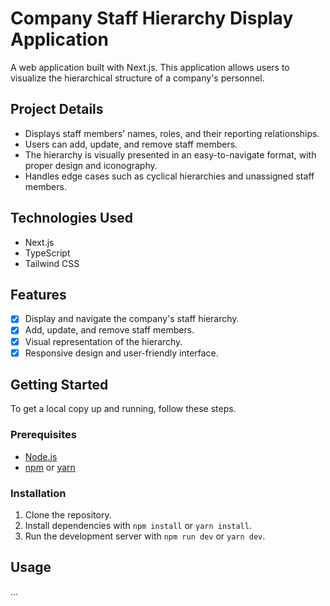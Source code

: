 # Company Staff Hierarchy Display Application

A web application built with  Next.js. This application allows users to visualize the hierarchical structure of a company's personnel.

## Project Details

- Displays staff members' names, roles, and their reporting relationships.
- Users can add, update, and remove staff members.
- The hierarchy is visually presented in an easy-to-navigate format, with proper design and iconography.
- Handles edge cases such as cyclical hierarchies and unassigned staff members.

## Technologies Used

- Next.js
- TypeScript
- Tailwind CSS

## Features

- [x] Display and navigate the company's staff hierarchy.
- [x] Add, update, and remove staff members.
- [x] Visual representation of the hierarchy.
- [x] Responsive design and user-friendly interface.

## Getting Started

To get a local copy up and running, follow these steps.

### Prerequisites

- [Node.js](https://nodejs.org/)
- [npm](https://www.npmjs.com/) or [yarn](https://yarnpkg.com/)

### Installation

1. Clone the repository.
2. Install dependencies with `npm install` or `yarn install`.
3. Run the development server with `npm run dev` or `yarn dev`.

## Usage

...
